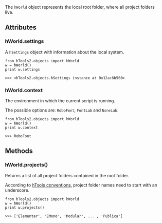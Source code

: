 The `hWorld` object represents the local root folder, where all project folders live.

## Attributes

### hWorld.settings

A `hSettings` object with information about the local system.

    from hTools2.objects import hWorld
    w = hWorld()
    print w.settings

    >>> <hTools2.objects.hSettings instance at 0x12ac6b560>

### hWorld.context

The environment in which the current script is running.

The possible options are: `RoboFont`, `FontLab` and `NoneLab`.

    from hTools2.objects import hWorld
    w = hWorld()
    print w.context

    >>> RoboFont


## Methods

### hWorld.projects()

Returns a list of all project folders contained in the root folder.

According to [hTools conventions](http://hipertipo.com/content/htools2/about/conventions/), project folder names need to start with an underscore.

    from hTools2.objects import hWorld
    w = hWorld()
    print w.projects()

    >>> ['Elementar', 'EMono', 'Modular', ... , 'Publica']
